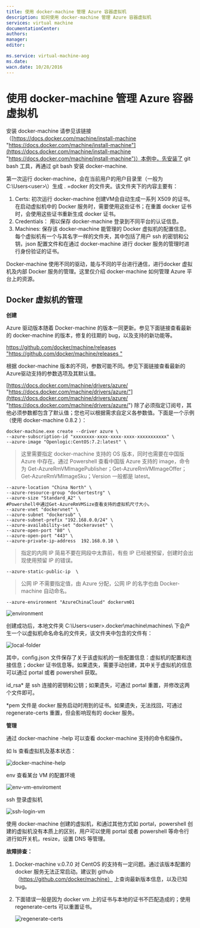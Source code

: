 ```yaml
---
title: 使用 docker-machine 管理 Azure 容器虚拟机
description: 如何使用 docker-machine 管理 Azure 容器虚拟机
services: virtual machine
documentationCenter: 
authors: 
manager: 
editor: 

ms.service: virtual-machine-aog
ms.date: 
wacn.date: 10/28/2016
---
```


# 使用 docker-machine 管理 Azure 容器虚拟机 #

安装 docker-machine 请参见该链接（[https://docs.docker.com/machine/install-machine "https://docs.docker.com/machine/install-machine"](https://docs.docker.com/machine/install-machine "https://docs.docker.com/machine/install-machine")）本例中，先安装了 git bash 工具，再通过 git bash 安装 docker-machine. 

第一次运行 docker-machine，会在当前用户的用户目录里（一般为 C:\Users\<user>\）生成 . =docker 的文件夹。该文件夹下的内容主要有：

1. Certs: 初次运行 docker-machine 创建VM会自动生成一系列 X509 的证书。在启动虚拟机中的 Docker 服务时，需要使用这些证书；在重置 docker 证书时，会使用这些证书重新生成 docker 证书。
2. Credentials： 用以保存 docker-machine 登录到不同平台的认证信息。
3. Machines: 保存该 docker-machine 能管理的 Docker 虚拟机的配置信息。每个虚拟机有一个与其名字一样的文件夹，其中包括了用户 ssh 的密钥和公钥，json 配置文件和在通过 docker-machine 进行 docker 服务的管理时进行身份验证的证书。

Docker-machine 使用不同的驱动，能与不同的平台进行通信，进行docker 虚拟机及内部 Docker 服务的管理。这里仅介绍 docker-machine 如何管理 Azure 平台上的资源。

## Docker 虚拟机的管理 ##

**创建**

Azure 驱动版本随着 Docker-machine 的版本一同更新。参见下面链接查看最新的 docker-machine 的版本，修复的往期的 bug，以及支持的新功能等。

[https://github.com/docker/machine/releases  "https://github.com/docker/machine/releases "](https://github.com/docker/machine/releases  "https://github.com/docker/machine/releases ")

 根据 docker-machine 版本的不同，参数可能不同。参见下面链接查看最新的Azure驱动支持的参数选项及其默认值。

[https://docs.docker.com/machine/drivers/azure/ "https://docs.docker.com/machine/drivers/azure/"](https://docs.docker.com/machine/drivers/azure/ "https://docs.docker.com/machine/drivers/azure/") 
除了必须指定订阅号，其他必须参数都包含了默认值；您也可以根据需求自定义各参数值。下面是一个示例（使用 docker-machine 0.8.2 ）：

```
docker-machine.exe create --driver azure \
--azure-subscription-id "xxxxxxxx-xxxx-xxxx-xxxx-xxxxxxxxxxx" \
--azure-image "Openlogic:CentOS:7.2:latest" \
```

> 这里需要指定 docker-machine 支持的 OS 版本，同时也需要在中国版 Azure 中存在。通过 Powershell 查看中国版 Azure 支持的 image，命令为 Get-AzureRmVMImagePublisher；Get-AzureRmVMImageOffer；Get-AzureRmVMImageSku；Version 一般都是 latest。

```
--azure-location "China North" \
--azure-resource-group "dockertestrg" \
--azure-size "Standard_A2" \
#Powershell中通过Get-AzureRmVMSize查看支持的虚拟机尺寸大小。
--azure-vnet "dockervnet" \
--azure-subnet "dockersub" \
--azure-subnet-prefix "192.168.0.0/24" \
--azure-availability-set "dockeravset" \
--azure-open-port "80" \
--azure-open-port "443" \
--azure-private-ip-address  192.168.0.10 \
```

> 指定的内网 IP 简易不要在网段中太靠前，有些 IP 已经被预留，创建时会出现使用预留 IP 的错误。

`--azure-static-public-ip  \ `

> 公网 IP 不需要指定值，由 Azure 分配，公网 IP 的名字也由 Docker-machine 自动命名。

`--azure-environment "AzureChinaCloud" dockervm01`

![environment](./media/aog-virtual-machines-docker-manage-vm/azure-environment.png "environment")

创建成功后，本地文件夹 C:\Users\<user>\.docker\machine\machines\ 下会产生一个以虚拟机命名命名的文件夹，该文件夹中包含的文件有：

![local-folder](./media/aog-virtual-machines-docker-manage-vm/local-folder.png "local-folder")

其中，config.json 文件保存了关于该虚拟机的一些配置信息：虚拟机的配置和连接信息；docker 证书信息等。如果遗失，需要手动创建，其中关于虚拟机的信息可以通过 portal 或者 powershell 获取。

id_rsa* 是 ssh 连接的密钥和公钥；如果遗失，可通过 portal 重置，并修改这两个文件即可。

*pem 文件是 docker 服务启动时用到的证书。如果遗失，无法找回，可通过 regenerate-certs 重置，但会影响现有的 docker 服务。

**管理**

通过 docker-machine -help 可以查看 docker-machine 支持的命令和操作。

如 ls 查看虚拟机及基本状态：

![docker-machine-help](./media/aog-virtual-machines-docker-manage-vm/docker-machine-help.png "docker-machine-help")

env 查看某台 VM 的配置环境

![env-vm-enviroment](./media/aog-virtual-machines-docker-manage-vm/env-vm-enviroment.png "env-vm-enviroment")

ssh 登录虚拟机

![ssh-login-vm](./media/aog-virtual-machines-docker-manage-vm/ssh-login-vm.png "ssh-login-vm")

使用 docker-machine 创建的虚拟机，和通过其他方式如 portal，powershell 创建的虚拟机没有本质上的区别，用户可以使用 portal 或者 powershell 等命令行进行如开关机，resize，设置 DNS 等管理。

**故障排查：**

1. Docker-machine v.0.7.0 对 CentOS 的支持有一定问题。通过该版本配置的 docker 服务无法正常启动。建议到 github（https://github.com/docker/machine） 上查询最新版本信息，以及已知 bug。
2. 下面错误一般是因为 docker vm 上的证书与本地的证书不匹配造成的；使用 regenerate-certs 可以重置证书。

    ![regenerate-certs](./media/aog-virtual-machines-docker-manage-vm/regenerate-certs.png "regenerate-certs")